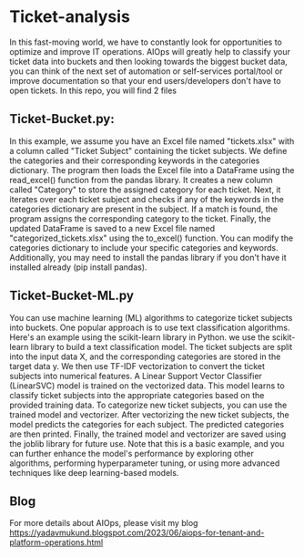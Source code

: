 # Ticket-analysis

In this fast-moving world, we have to constantly look for opportunities to optimize and improve IT operations.
AIOps will greatly help to classify your ticket data into buckets and then looking towards the biggest bucket data, you can think of the next set of automation or self-services portal/tool or improve documentation so that your end users/developers don't have to open tickets.
In this repo, you will find 2 files
## Ticket-Bucket.py:
In this example, we assume you have an Excel file named "tickets.xlsx" with a column called "Ticket Subject" containing the ticket subjects. We define the categories and their corresponding keywords in the categories dictionary.
The program then loads the Excel file into a DataFrame using the read_excel() function from the pandas library. It creates a new column called "Category" to store the assigned category for each ticket.
Next, it iterates over each ticket subject and checks if any of the keywords in the categories dictionary are present in the subject. If a match is found, the program assigns the corresponding category to the ticket.
Finally, the updated DataFrame is saved to a new Excel file named "categorized_tickets.xlsx" using the to_excel() function.
You can modify the categories dictionary to include your specific categories and keywords. Additionally, you may need to install the pandas library if you don't have it installed already (pip install pandas).
## Ticket-Bucket-ML.py
You can use machine learning (ML) algorithms to categorize ticket subjects into buckets. One popular approach is to use text classification algorithms. Here's an example using the scikit-learn library in Python.
we use the scikit-learn library to build a text classification model. The ticket subjects are split into the input data X, and the corresponding categories are stored in the target data y. We then use TF-IDF vectorization to convert the ticket subjects into numerical features.
A Linear Support Vector Classifier (LinearSVC) model is trained on the vectorized data. This model learns to classify ticket subjects into the appropriate categories based on the provided training data.
To categorize new ticket subjects, you can use the trained model and vectorizer. After vectorizing the new ticket subjects, the model predicts the categories for each subject. The predicted categories are then printed.
Finally, the trained model and vectorizer are saved using the joblib library for future use.
Note that this is a basic example, and you can further enhance the model's performance by exploring other algorithms, performing hyperparameter tuning, or using more advanced techniques like deep learning-based models.
## Blog
For more details about AIOps, please visit my blog https://yadavmukund.blogspot.com/2023/06/aiops-for-tenant-and-platform-operations.html 
